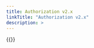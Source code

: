 ```yaml
---
title: Authorization v2.x
linkTitle: "Authorization v2.x"
description: >
---
```

{{<include  file="content/docs/getting-started/upgrade/operator/authorization_upgrade.md" >}}
